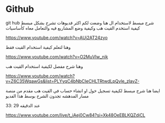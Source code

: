 # Github
 git hub شرح مبسط لاستخدام ال
هنا وضعت لكم اكثر فديوهات تشرح بشكل مبسط كيفية استخدم القيت هب وكيفية وضع المشاريع فيه والتعامل معاه كأساسيات 


https://www.youtube.com/watch?v=AUj2AT24zyo


 وهنا لتعلم كيفية استخدام القيت فقط 

 
 https://www.youtube.com/watch?v=O2MuVlw_nik

 
 وهنا شرح مفصل لكيفية استخدام القيت هب 

 

 


 


 https://www.youtube.com/watch?v=Z6C35WqawGs&list=PLYyqC4bNbCIeCHLTRtwdLpQvle_zIavZ-

 ايضا هنا شرح مبسط لكيفية تسجيل خول او انشاء حساب في القيت هب مقدم من منصة مسار المدهشه تجدون الشرح بوسط هذا الفديو 

 
 عند الدقيقه 29 :33

 https://www.youtube.com/live/t_iAej0Cw84?si=Xk48OeEBLKQZdjCL
